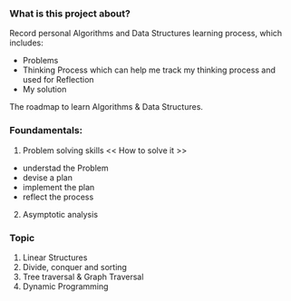 ### What is this project about?
Record personal Algorithms and Data Structures learning process, which includes:
- Problems
- Thinking Process
which can help me track my thinking process and used for Reflection
- My solution

The roadmap to learn Algorithms & Data Structures.
### Foundamentals:
1. Problem solving skills
<< How to solve it >>
- understad the Problem
- devise a plan
- implement the plan
- reflect the process

2. Asymptotic analysis

### Topic
1. Linear Structures
2. Divide, conquer and sorting
3. Tree traversal & Graph Traversal
4. Dynamic Programming
